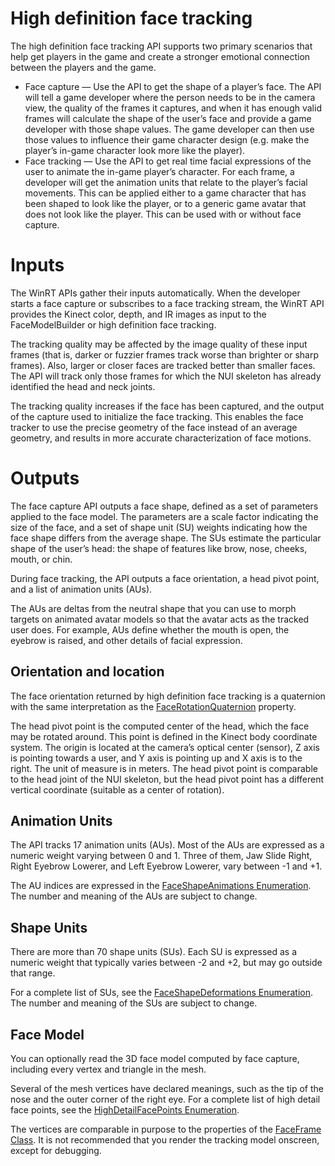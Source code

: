 High definition face tracking  
=============================  

The high definition face tracking API supports two primary scenarios that help get players in the game and create a stronger emotional connection between the players and the game.  

-   Face capture — Use the API to get the shape of a player’s face. The API will tell a game developer where the person needs to be in the camera view, the quality of the frames it captures, and when it has enough valid frames will calculate the shape of the user’s face and provide a game developer with those shape values. The game developer can then use those values to influence their game character design (e.g. make the player’s in-game character look more like the player).  
-   Face tracking — Use the API to get real time facial expressions of the user to animate the in-game player’s character. For each frame, a developer will get the animation units that relate to the player’s facial movements. This can be applied either to a game character that has been shaped to look like the player, or to a generic game avatar that does not look like the player. This can be used with or without face capture.  

<span id="ID4E1"></span>

Inputs  
======  

The WinRT APIs gather their inputs automatically. When the developer starts a face capture or subscribes to a face tracking stream, the WinRT API provides the Kinect color, depth, and IR images as input to the FaceModelBuilder or high definition face tracking.  

The tracking quality may be affected by the image quality of these input frames (that is, darker or fuzzier frames track worse than brighter or sharp frames). Also, larger or closer faces are tracked better than smaller faces. The API will track only those frames for which the NUI skeleton has already identified the head and neck joints.  

The tracking quality increases if the face has been captured, and the output of the capture used to initialize the face tracking. This enables the face tracker to use the precise geometry of the face instead of an average geometry, and results in more accurate characterization of face motions.  

<span id="ID4EFB"></span>

Outputs  
=======  

The face capture API outputs a face shape, defined as a set of parameters applied to the face model. The parameters are a scale factor indicating the size of the face, and a set of shape unit (SU) weights indicating how the face shape differs from the average shape. The SUs estimate the particular shape of the user’s head: the shape of features like brow, nose, cheeks, mouth, or chin.  

During face tracking, the API outputs a face orientation, a head pivot point, and a list of animation units (AUs).  

The AUs are deltas from the neutral shape that you can use to morph targets on animated avatar models so that the avatar acts as the tracked user does. For example, AUs define whether the mouth is open, the eyebrow is raised, and other details of facial expression.  

<span id="ID4EPB"></span>
Orientation and location  
------------------------  

The face orientation returned by high definition face tracking is a quaternion with the same interpretation as the [FaceRotationQuaternion](../Reference/Kinect_for_Windows_v2/Kinect.Face/FaceFrameResult_Class/Properties/FaceRotationQuaternion.md) property.  

The head pivot point is the computed center of the head, which the face may be rotated around. This point is defined in the Kinect body coordinate system. The origin is located at the camera’s optical center (sensor), Z axis is pointing towards a user, and Y axis is pointing up and X axis is to the right. The unit of measure is in meters. The head pivot point is comparable to the head joint of the NUI skeleton, but the head pivot point has a different vertical coordinate (suitable as a center of rotation).  

<span id="ID4E4B"></span>
Animation Units  
---------------  

The API tracks 17 animation units (AUs). Most of the AUs are expressed as a numeric weight varying between 0 and 1. Three of them, Jaw Slide Right, Right Eyebrow Lowerer, and Left Eyebrow Lowerer, vary between -1 and +1.  

The AU indices are expressed in the [FaceShapeAnimations Enumeration](../Reference/Kinect_for_Windows_v2/Kinect.Face/FaceShapeAnimations.md). The number and meaning of the AUs are subject to change.  

<span id="ID4EKC"></span>
Shape Units  
-----------  

There are more than 70 shape units (SUs). Each SU is expressed as a numeric weight that typically varies between -2 and +2, but may go outside that range.  

For a complete list of SUs, see the [FaceShapeDeformations Enumeration](../Reference/Kinect_for_Windows_v2/Kinect.Face/FaceShapeDeformations.md). The number and meaning of the SUs are subject to change.  

<span id="ID4EXC"></span>
Face Model  
----------  

You can optionally read the 3D face model computed by face capture, including every vertex and triangle in the mesh.  

Several of the mesh vertices have declared meanings, such as the tip of the nose and the outer corner of the right eye. For a complete list of high detail face points, see the [HighDetailFacePoints Enumeration](../Reference/Kinect_for_Windows_v2/Kinect.Face/HighDetailFacePoints.md).  

The vertices are comparable in purpose to the properties of the [FaceFrame Class](../Reference/Kinect_for_Windows_v2/Kinect.Face/FaceFrame_Class.md). It is not recommended that you render the tracking model onscreen, except for debugging.  



<!--Please do not edit the data in the comment block below.-->
<!--
TOCTitle : High definition face tracking
RLTitle : High definition face tracking
KeywordA : O:Microsoft.Kinect.k4w_nui_faceHD_overview
KeywordA : db699612-8acc-65a8-67f9-3092e38261b9
KeywordK : High definition face tracking
AssetID : db699612-8acc-65a8-67f9-3092e38261b9
Locale : en-us
CommunityContent : 1
TopicType : kbOrient
DocSet : K4Wv2
ProjType : K4Wv2Proj
Technology : Kinect for Windows
Product : Kinect for Windows SDK v2
productversion : 20
-->
